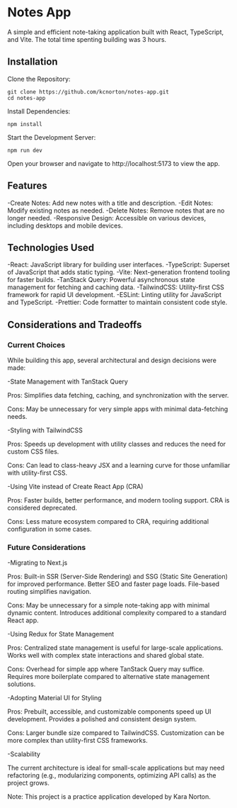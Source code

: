 # Notes App

A simple and efficient note-taking application built with React, TypeScript, and Vite. The total time spenting building was 3 hours.

## Installation

Clone the Repository:

```
git clone https://github.com/kcnorton/notes-app.git
cd notes-app
```

Install Dependencies:

```
npm install
```

Start the Development Server:

```
npm run dev
```

Open your browser and navigate to http://localhost:5173 to view the app.

## Features

-Create Notes: Add new notes with a title and description.
-Edit Notes: Modify existing notes as needed.
-Delete Notes: Remove notes that are no longer needed.
-Responsive Design: Accessible on various devices, including desktops and mobile devices.

## Technologies Used

-React: JavaScript library for building user interfaces.
-TypeScript: Superset of JavaScript that adds static typing.
-Vite: Next-generation frontend tooling for faster builds.
-TanStack Query: Powerful asynchronous state management for fetching and caching data.
-TailwindCSS: Utility-first CSS framework for rapid UI development.
-ESLint: Linting utility for JavaScript and TypeScript.
-Prettier: Code formatter to maintain consistent code style.

## Considerations and Tradeoffs

### Current Choices

While building this app, several architectural and design decisions were made:

-State Management with TanStack Query

Pros: Simplifies data fetching, caching, and synchronization with the server.

Cons: May be unnecessary for very simple apps with minimal data-fetching needs.

-Styling with TailwindCSS

Pros: Speeds up development with utility classes and reduces the need for custom CSS files.

Cons: Can lead to class-heavy JSX and a learning curve for those unfamiliar with utility-first CSS.

-Using Vite instead of Create React App (CRA)

Pros: Faster builds, better performance, and modern tooling support. CRA is considered deprecated.

Cons: Less mature ecosystem compared to CRA, requiring additional configuration in some cases.

### Future Considerations

-Migrating to Next.js

Pros:
Built-in SSR (Server-Side Rendering) and SSG (Static Site Generation) for improved performance. Better SEO and faster page loads. File-based routing simplifies navigation.

Cons:
May be unnecessary for a simple note-taking app with minimal dynamic content. Introduces additional complexity compared to a standard React app.

-Using Redux for State Management

Pros:
Centralized state management is useful for large-scale applications. Works well with complex state interactions and shared global state.

Cons:
Overhead for simple app where TanStack Query may suffice. Requires more boilerplate compared to alternative state management solutions.

-Adopting Material UI for Styling

Pros:
Prebuilt, accessible, and customizable components speed up UI development. Provides a polished and consistent design system.

Cons:
Larger bundle size compared to TailwindCSS. Customization can be more complex than utility-first CSS frameworks.

-Scalability

The current architecture is ideal for small-scale applications but may need refactoring (e.g., modularizing components, optimizing API calls) as the project grows.

Note: This project is a practice application developed by Kara Norton.

